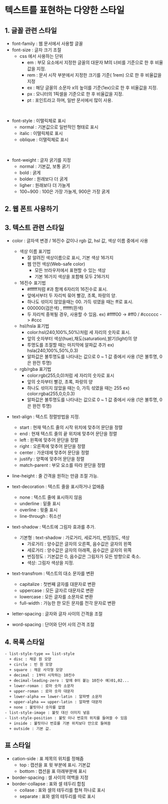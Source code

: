 # 텍스트를 표현하는 다양한 스타일

## 1. 글꼴 관련 스타일
- font-family : 웹 문서에서 사용할 글꼴
- font-size : 글자 크기 조절 <br>
  +  css 에서 사용하는 단위
      * em : 부모 요소에서 지정한 글꼴의 대문자 M의 너비를 기준으로 한 후 비율값을 지정.
      * rem : 문서 시작 부분에서 지정한 크기를 기준( 1rem) 으로 한 후 비율값을 지정
      * ex : 해당 글꼴의 소문자 x의 높이를 기준(1ex)으로 한 후 비율값을 지정.
      * px : 모니터의 1픽셀을 기준으로 한 후 비율값을 지정.
      * pt : 포인트라고 하며, 일반 문서에서 많이 사용.
<br>

- font-style : 이탤릭체로 표시
  + normal : 기본값으로 일반적인 형태로 표시
  + italic : 이탤릭체로 표시
  + oblique : 이탤릭체로 표시
<br>

- font-weight : 글자 굵기를 지정
  + normal : 기본값, 보통 굵기
  +  bold : 굵게
  + bolder : 원래보다 더 굵게
  + ligher : 원래보다 더 가늘게
  + 100~900 : 100은 가장 가늘게, 900은 가장 굵게

## 2. 웹 폰트 사용하기

## 3. 텍스트 관련 스타일

  - color : 글자색 변경 / 16진수 값이나 rgb 값, hsl 값, 색상 이름 중에서 사용

    + 색상 이름 표기법
        * 잘 알려진 색상이름으로 표시, 기본 색상 16가지
        * 웹 안전 색상(Web-safe color)
            - 모든 브라우저에서 표현할 수 있는 색상
            - 기본 16가지 색상을 포함해 모두 216가지
    + 16진수 표기법
       * #fffff처럼 #과 함께 6자리의 16진수로 표시.
       * 앞에서부터 두 자리씩 묶어 빨강, 초록, 파랑의 양.
       * 하나도 섞이지 않았을때는 00. 가득 섞였을 때는 ff로 표시.
       * 000000(검은색) , ffffff(흰색)
       * 두 자리씩 중복될 경우, 사용할 수 있음. ex) #ffff00 -> #ff0 / #cccccc -> #ccc
    + hsl/hsla 표기법
      * color:hsl(240,100%,50%)처럼 세 자리의 숫자로 표시.
      * 앞의 숫자부터 색상(hue),채도(saturation),밝기(light)의 양
      * 투명도를 조절할 때는 마지막에 알파값 추가 ex) hsla(240,100%,50%,0.3)
      * 알파값은 불투명도를 나타내는 값으로 0 ~ 1 값 중에서 사용
      (1은 불투명, 0은 완전 투명)
    + rgb/rgba 표기법
      * color:rgb(255,0,0)처럼 세 자리의 숫자로 표시
      * 앞의 숫자부터 빨강, 초록, 파랑의 양
      * 하나도 섞이지 않았을 때는 0, 가득 섞였을 때는 255 ex) color:rgba(255,0,0,0.3)
      * 알파값은 불투명도를 나타내는 값으로 0 ~ 1 값 중에서 사용 (1은 불투명, 0은 완전 투명)
  - text-align : 텍스트 정렬방법을 지정.
    + start : 현재 텍스트 줄의 시작 위치에 맞추어 문단을 정렬
    + end : 현재 텍스트 줄의 끝 위치에 맞추어 문단을 정렬
    + left : 왼쪽에 맞추어 문단을 정렬
    + right : 오른쪽에 맞추어 문단을 정렬
    + center : 가운데에 맞추어 문단을 정렬
    + justify : 양쪽에 맞추어 문단을 정렬
    + match-parent : 부모 요소를 따라 문단을 정렬
  - line-height : 줄 간격을 원하는 만큼 조절 가능.
  - text-decoration : 텍스트 줄을 표시하거나 없애줌
    + none : 텍스트 줄에 표시하지 않음
    + underline : 밑줄 표시
    + overline : 윗줄 표시
    + line-through : 취소선

  - text-shadow : 텍스트에 그림자 효과를 추가.
    + 기본형 : text-shadow : 가로거리, 세로거리, 번짐정도, 색상
        * 가로거리 : 양수값은 글자의 오른쪽, 음수값은 글자의 왼쪽
        * 세로거리 : 양수값은 글자의 아래쪽, 음수값은 글자의 위쪽
        * 번짐정도 : 기본값은 0, 음수값은 그림자가 모든 방향으로 축소.
        * 색상: 그림자 색상을 지정.
  - text-transfrom : 텍스트의 대소 문자를 변환
    + capitalize : 첫번째 글자를 대문자로 변환
    + uppercase : 모든 글자르 대문자로 변환
    + lowercase : 모든 글자를 소문자로 변환
    + full-width : 가능한 한 모든 문자를 전각 문자로 변환
  - letter-spacing : 글자와 글자 사이의 간격을 조절
  - word-spacing : 단어와 단어 사의 간격 조절

  ## 4. 목록 스타일
    - list-style-type == list-style
      + disc : 채운 원 모양
      + circle : 빈 원 모양
      + square : 채운 사각형 모양
      + decimal : 1부터 시작하는 10진수
      + decimal-leading-zero : 앞에 0이 붙는 10진수 예)01,02...
      + lower-roman : 로마 숫자 소문자
      + upper-roman : 로마 숫자 대문자
      + lower-alpha == lower-latin : 알파벳 소문자
      + upper-alpha == upper-latin : 알파벳 대문자
      + none : 불릿이나 숫자를 없앰
    - list-style-image : 불릿 대신 이미지 넣음
    - list-style-position : 불릿 이나 번호의 위치를 들여쓸 수 있음
      + inside : 불릿이나 번호를 기본 위치보다 안으로 들여씀
      + outside : 기본 값.

  ## 표 스타일
  - cation-side : 표 제목의 위치를 정해줌
    + top : 캡션을 표 윗 부분에 표시. 기본값
    + bottom : 캡션을 표 아래부분에 표시
  - border-spacing : 셀 사이의 여백을 지정
  - border-collapse : 표와 셀 테두리 합침
    + collase : 표와 셀의 테두리를 합쳐 하나로 표시
    + separate : 표와 셀의 테두리를 따로 표시
    